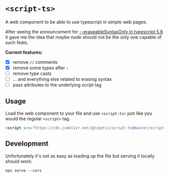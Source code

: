 # `<script-ts>`
A web component to be able to use typescript in simple web pages.

After seeing the announcement for [--eraseableSyntaxOnly in typescript 5.8](https://devblogs.microsoft.com/typescript/announcing-typescript-5-8/#the---erasablesyntaxonly-option) it gave me the idea that maybe node should not be the only one capable of such feats.

**Current features:**
- [x] remove `//` comments
- [x] remove some types after `:`
- [ ] remove type casts
- [ ] ... and everything else related to erasing syntax
- [ ] pass attributes to the underlying script tag

## Usage
Load the web component to your file and use `<script-ts>` just like you would the regular `<script>` tag.

```html
<script src="https://cdn.jsdelivr.net/gh/petii/script-ts@master/script-ts.js"></script>
```

## Development
Unfortunately it's not as easy as loading up the file but serving it locally should work:

```shell
npx serve --cors
```
